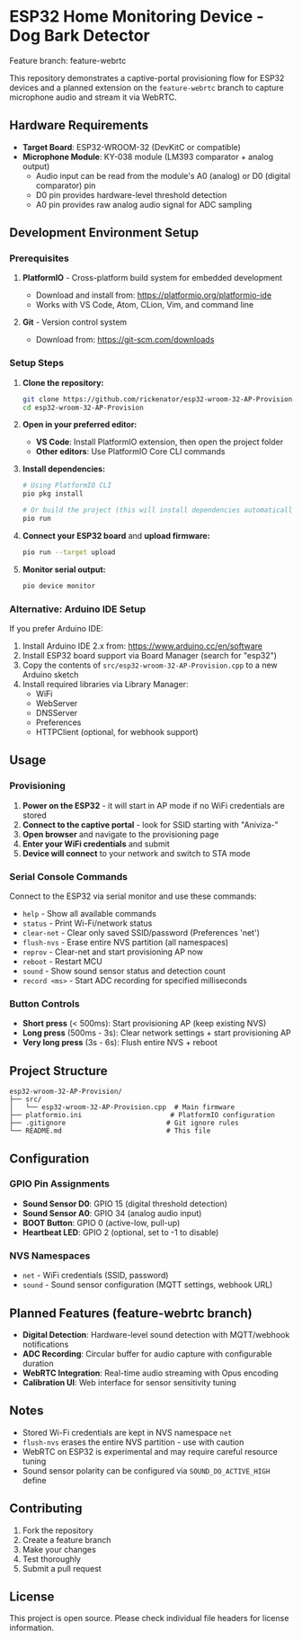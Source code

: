 # ESP32 Home Monitoring Device - Dog Bark Detector
Feature branch: feature-webrtc

This repository demonstrates a captive-portal provisioning flow for ESP32 devices and a planned extension on the `feature-webrtc` branch to capture microphone audio and stream it via WebRTC.

## Hardware Requirements

- **Target Board**: ESP32-WROOM-32 (DevKitC or compatible)
- **Microphone Module**: KY-038 module (LM393 comparator + analog output)
  - Audio input can be read from the module's A0 (analog) or D0 (digital comparator) pin
  - D0 pin provides hardware-level threshold detection
  - A0 pin provides raw analog audio signal for ADC sampling

## Development Environment Setup

### Prerequisites

1. **PlatformIO** - Cross-platform build system for embedded development
   - Download and install from: https://platformio.org/platformio-ide
   - Works with VS Code, Atom, CLion, Vim, and command line

2. **Git** - Version control system
   - Download from: https://git-scm.com/downloads

### Setup Steps

1. **Clone the repository:**
   ```bash
   git clone https://github.com/rickenator/esp32-wroom-32-AP-Provision.git
   cd esp32-wroom-32-AP-Provision
   ```

2. **Open in your preferred editor:**
   - **VS Code**: Install PlatformIO extension, then open the project folder
   - **Other editors**: Use PlatformIO Core CLI commands

3. **Install dependencies:**
   ```bash
   # Using PlatformIO CLI
   pio pkg install

   # Or build the project (this will install dependencies automatically)
   pio run
   ```

4. **Connect your ESP32 board** and **upload firmware:**
   ```bash
   pio run --target upload
   ```

5. **Monitor serial output:**
   ```bash
   pio device monitor
   ```

### Alternative: Arduino IDE Setup

If you prefer Arduino IDE:

1. Install Arduino IDE 2.x from: https://www.arduino.cc/en/software
2. Install ESP32 board support via Board Manager (search for "esp32")
3. Copy the contents of `src/esp32-wroom-32-AP-Provision.cpp` to a new Arduino sketch
4. Install required libraries via Library Manager:
   - WiFi
   - WebServer
   - DNSServer
   - Preferences
   - HTTPClient (optional, for webhook support)

## Usage

### Provisioning

1. **Power on the ESP32** - it will start in AP mode if no WiFi credentials are stored
2. **Connect to the captive portal** - look for SSID starting with "Aniviza-"
3. **Open browser** and navigate to the provisioning page
4. **Enter your WiFi credentials** and submit
5. **Device will connect** to your network and switch to STA mode

### Serial Console Commands

Connect to the ESP32 via serial monitor and use these commands:

- `help` - Show all available commands
- `status` - Print Wi-Fi/network status
- `clear-net` - Clear only saved SSID/password (Preferences 'net')
- `flush-nvs` - Erase entire NVS partition (all namespaces)
- `reprov` - Clear-net and start provisioning AP now
- `reboot` - Restart MCU
- `sound` - Show sound sensor status and detection count
- `record <ms>` - Start ADC recording for specified milliseconds

### Button Controls

- **Short press** (< 500ms): Start provisioning AP (keep existing NVS)
- **Long press** (500ms - 3s): Clear network settings + start provisioning AP
- **Very long press** (3s - 6s): Flush entire NVS + reboot

## Project Structure

```
esp32-wroom-32-AP-Provision/
├── src/
│   └── esp32-wroom-32-AP-Provision.cpp  # Main firmware
├── platformio.ini                      # PlatformIO configuration
├── .gitignore                         # Git ignore rules
└── README.md                          # This file
```

## Configuration

### GPIO Pin Assignments

- **Sound Sensor D0**: GPIO 15 (digital threshold detection)
- **Sound Sensor A0**: GPIO 34 (analog audio input)
- **BOOT Button**: GPIO 0 (active-low, pull-up)
- **Heartbeat LED**: GPIO 2 (optional, set to -1 to disable)

### NVS Namespaces

- `net` - WiFi credentials (SSID, password)
- `sound` - Sound sensor configuration (MQTT settings, webhook URL)

## Planned Features (feature-webrtc branch)

- **Digital Detection**: Hardware-level sound detection with MQTT/webhook notifications
- **ADC Recording**: Circular buffer for audio capture with configurable duration
- **WebRTC Integration**: Real-time audio streaming with Opus encoding
- **Calibration UI**: Web interface for sensor sensitivity tuning

## Notes

- Stored Wi-Fi credentials are kept in NVS namespace `net`
- `flush-nvs` erases the entire NVS partition - use with caution
- WebRTC on ESP32 is experimental and may require careful resource tuning
- Sound sensor polarity can be configured via `SOUND_DO_ACTIVE_HIGH` define

## Contributing

1. Fork the repository
2. Create a feature branch
3. Make your changes
4. Test thoroughly
5. Submit a pull request

## License

This project is open source. Please check individual file headers for license information.
